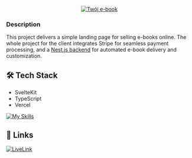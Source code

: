 <p align="center">
  <a href="https://twojebook.vercel.app" target="blank"><img src="https://storage.googleapis.com/portfolio-kapisolutions-storage/e-book-store/github.webp" alt="Twój e-book" /></a>
</p>

### Description

This project delivers a simple landing page for selling e-books online. The whole project for the client integrates Stripe for seamless payment processing,  and a <a href="https://github.com/KapiSolutions/e-book-api" alt="e-book-api">Nest.js backend</a> for automated e-book delivery and customization.

## 🛠 Tech Stack
- SvelteKit
- TypeScript
- Vercel

[![My Skills](https://skillicons.dev/icons?i=svelte,ts,vercel)](https://skillicons.dev)

## 🔗 Links
[![LiveLink](https://img.shields.io/badge/live_link-020005?style=for-the-badge&logo=awesomelists)](https://twojebook.vercel.app)
